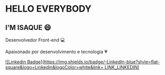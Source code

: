 # HELLO EVERYBODY

## I'M ISAQUE :smile:

Desenvolvedor Front-end :computer:

Apaixonado por desenvolvimento e tecnologia :heartpulse:


[![Linkedin Badge](https://img.shields.io/badge/-LinkedIn-blue?style=flat-square&logo=Linkedin&logoColor=white&link= LINK_LINKEDIN)]( LINK_LINKEDIN)

